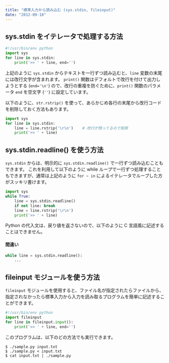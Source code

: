 ```yaml
---
title: "標準入力から読み込む (sys.stdin, fileinput)"
date: "2012-09-18"
---
```


sys.stdin をイテレータで処理する方法
----

```python
#!/usr/bin/env python
import sys
for line in sys.stdin:
    print('>> ' + line, end='')
```

上記のように `sys.stdin` からテキストを一行ずつ読み込むと、`line` 変数の末尾には改行文字が含まれます。
`print()` 関数はデフォルトで改行を付けて出力しようとする (`end='\n'`) ので、改行の重複を防ぐために、`print()` 関数のパラメータ `end` を空文字 (`''`) に設定しています。

以下のように、`str.rstrip()` を使って、あらかじめ各行の末尾から改行コードを削除しておく方法もあります。

```python
import sys
for line in sys.stdin:
    line = line.rstrip('\r\n')    # 改行が残ってるので削除
    print('>> ' + line)
```


sys.stdin.readline() を使う方法
----

`sys.stdin` からは、明示的に `sys.stdin.readline()` で一行ずつ読み込むこともできます。
これを利用して以下のように while ループで一行ずつ処理することもできますが、通常は上記のように `for ~ in` によるイテレータでループした方がスッキリ書けます。

```python
import sys
while True:
    line = sys.stdin.readline()
    if not line: break
    line = line.rstrip('\r\n')
    print('>> ' + line)
```

Python の代入文は、戻り値を返さないので、以下のように C 言語風に記述することはできません。

#### 間違い
```python
while line = sys.stdin.readline():
    ...
```


fileinput モジュールを使う方法
----

`fileinput` モジュールを使用すると、ファイル名が指定されたらファイルから、指定されなかったら標準入力から入力を読み取るプログラムを簡単に記述することができます。

```python
#!/usr/bin/env python
import fileinput
for line in fileinput.input():
    print('>> ' + line, end='')
```

このプログラムは、以下のどの方法でも実行できます。

```
$ ./sample.py input.txt
$ ./sample.py < input.txt
$ cat input.txt | ./sample.py
```

